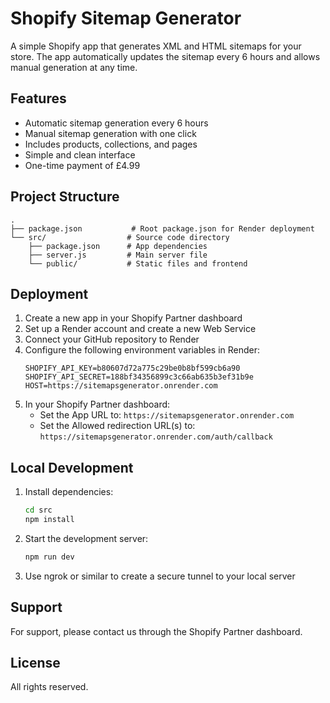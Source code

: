 # Shopify Sitemap Generator

A simple Shopify app that generates XML and HTML sitemaps for your store. The app automatically updates the sitemap every 6 hours and allows manual generation at any time.

## Features

- Automatic sitemap generation every 6 hours
- Manual sitemap generation with one click
- Includes products, collections, and pages
- Simple and clean interface
- One-time payment of £4.99

## Project Structure

```
.
├── package.json           # Root package.json for Render deployment
└── src/                  # Source code directory
    ├── package.json      # App dependencies
    ├── server.js         # Main server file
    └── public/           # Static files and frontend
```

## Deployment

1. Create a new app in your Shopify Partner dashboard
2. Set up a Render account and create a new Web Service
3. Connect your GitHub repository to Render
4. Configure the following environment variables in Render:
   ```
   SHOPIFY_API_KEY=b80607d72a775c29be0b8bf599cb6a90
   SHOPIFY_API_SECRET=188bf34356899c3c66ab635b3ef31b9e
   HOST=https://sitemapsgenerator.onrender.com
   ```
5. In your Shopify Partner dashboard:
   - Set the App URL to: `https://sitemapsgenerator.onrender.com`
   - Set the Allowed redirection URL(s) to: `https://sitemapsgenerator.onrender.com/auth/callback`

## Local Development

1. Install dependencies:
   ```bash
   cd src
   npm install
   ```

2. Start the development server:
   ```bash
   npm run dev
   ```

3. Use ngrok or similar to create a secure tunnel to your local server

## Support

For support, please contact us through the Shopify Partner dashboard.

## License

All rights reserved.